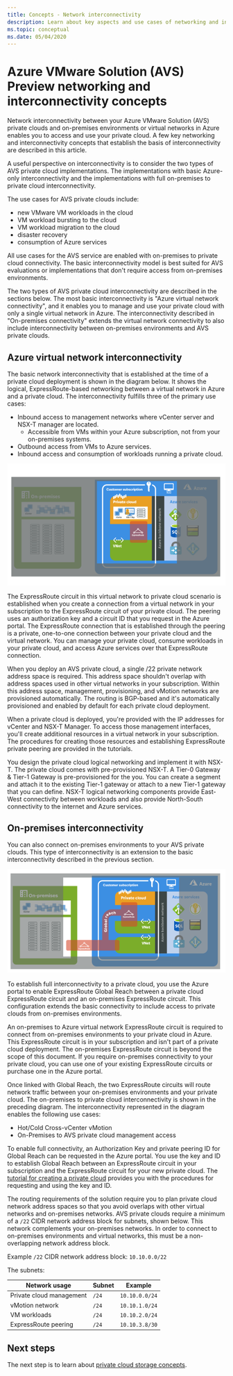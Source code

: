 ```yaml
---
title: Concepts - Network interconnectivity
description: Learn about key aspects and use cases of networking and interconnectivity in Azure VMware Solution (AVS)
ms.topic: conceptual
ms.date: 05/04/2020
---
```


# Azure VMware Solution (AVS) Preview networking and interconnectivity concepts

Network interconnectivity between your Azure VMware Solution (AVS) private clouds and on-premises environments or virtual networks in Azure enables you to access and use your private cloud. A few key networking and interconnectivity concepts that establish the basis of interconnectivity are described in this article.

A useful perspective on interconnectivity is to consider the two types of AVS private cloud implementations. The implementations with basic Azure-only interconnectivity and the implementations with full on-premises to private cloud interconnectivity.

The use cases for AVS private clouds include:
- new VMware VM workloads in the cloud
- VM workload bursting to the cloud
- VM workload migration to the cloud
- disaster recovery
- consumption of Azure services

 All use cases for the AVS service are enabled with on-premises to private cloud connectivity. The basic interconnectivity model is best suited for AVS evaluations or implementations that don't require access from on-premises environments.

The two types of AVS private cloud interconnectivity are described in the sections below.  The most basic interconnectivity is "Azure virtual network connectivity", and it enables you to manage and use your private cloud with only a single virtual network in Azure. The interconnectivity described in "On-premises connectivity" extends the virtual network connectivity to also include interconnectivity between on-premises environments and AVS private clouds.

## Azure virtual network interconnectivity

The basic network interconnectivity that is established at the time of a private cloud deployment is shown in the diagram below. It shows the logical, ExpressRoute-based networking between a virtual network in Azure and a private cloud. The interconnectivity fulfills three of the primary use cases:
- Inbound access to management networks where vCenter server and NSX-T manager are located.
    - Accessible from VMs within your Azure subscription, not from your on-premises systems.
- Outbound access from VMs to Azure services.
- Inbound access and consumption of workloads running a private cloud.

![Basic virtual network -to- private cloud connectivity](./media/concepts/adjacency-overview-drawing-single.png)

The ExpressRoute circuit in this virtual network to private cloud scenario is established when you create a connection from a virtual network in your subscription to the ExpressRoute circuit of your private cloud. The peering uses an authorization key and a circuit ID that you request in the Azure portal. The ExpressRoute connection that is established through the peering is a private, one-to-one connection between your private cloud and the virtual network. You can manage your private cloud, consume workloads in your private cloud, and access Azure services over that ExpressRoute connection.

When you deploy an AVS private cloud, a single /22 private network address space is required. This address space shouldn't overlap with address spaces used in other virtual networks in your subscription. Within this address space, management, provisioning, and vMotion networks are provisioned automatically. The routing is BGP-based and it's automatically provisioned and enabled by default for each private cloud deployment.

When a private cloud is deployed, you're provided with the IP addresses for vCenter and NSX-T Manager. To access those management interfaces, you'll create additional resources in a virtual network in your subscription. The procedures for creating those resources and establishing ExpressRoute private peering are provided in the tutorials.

You design the private cloud logical networking and implement it with NSX-T. The private cloud comes with pre-provisioned NSX-T. A Tier-0 Gateway & Tier-1 Gateway is pre-provisioned for the you. You can create a segment and attach it to the existing Tier-1 gateway or attach to a new Tier-1 gateway that you can define. NSX-T logical networking components provide East-West connectivity between workloads and also provide North-South connectivity to the internet and Azure services. 

## On-premises interconnectivity

You can also connect on-premises environments to your AVS private clouds. This type of interconnectivity is an extension to the basic interconnectivity described in the previous section.

![virtual network and on-premises full private cloud connectivity](./media/concepts/adjacency-overview-drawing-double.png)

To establish full interconnectivity to a private cloud, you use the Azure portal to enable ExpressRoute Global Reach between a private cloud ExpressRoute circuit and an on-premises ExpressRoute circuit. This configuration extends the basic connectivity to include access to private clouds from on-premises environments.

An on-premises to Azure virtual network ExpressRoute circuit is required to connect from on-premises environments to your private cloud in Azure. This ExpressRoute circuit is in your subscription and isn't part of a private cloud deployment. The on-premises ExpressRoute circuit is beyond the scope of this document. If you require on-premises connectivity to your private cloud, you can use one of your existing ExpressRoute circuits or purchase one in the Azure portal.

Once linked with Global Reach, the two ExpressRoute circuits will route network traffic between your on-premises environments and your private cloud. The on-premises to private cloud interconnectivity is shown in the preceding diagram. The interconnectivity represented in the diagram enables the following use cases:

- Hot/Cold Cross-vCenter vMotion
- On-Premises to AVS private cloud management access

To enable full connectivity, an Authorization Key and private peering ID for Global Reach can be requested in the Azure portal. You use the key and ID to establish Global Reach between an ExpressRoute circuit in your subscription and the ExpressRoute circuit for your new private cloud. The [tutorial for creating a private cloud](tutorial-create-private-cloud.md) provides you with the procedures for requesting and using the key and ID.

The routing requirements of the solution require you to plan private cloud network address spaces so that you avoid overlaps with other virtual networks and on-premises networks. AVS private clouds require a minimum of a `/22` CIDR network address block for subnets, shown below. This network complements your on-premises networks. In order to connect to on-premises environments and virtual networks, this must be a non-overlapping network address block.

Example `/22` CIDR network address block:  `10.10.0.0/22`

The subnets:

| Network usage             | Subnet | Example        |
| ------------------------- | ------ | -------------- |
| Private cloud management            | `/24`    | `10.10.0.0/24`   |
| vMotion network       | `/24`    | `10.10.1.0/24`   |
| VM workloads | `/24`   | `10.10.2.0/24`   |
| ExpressRoute peering | `/24`    | `10.10.3.8/30`   |

## Next steps 

The next step is to learn about [private cloud storage concepts](concepts-storage.md).

<!-- LINKS - external -->
[enable Global Reach]: https://docs.microsoft.com/azure/expressroute/expressroute-howto-set-global-reach

<!-- LINKS - internal -->


